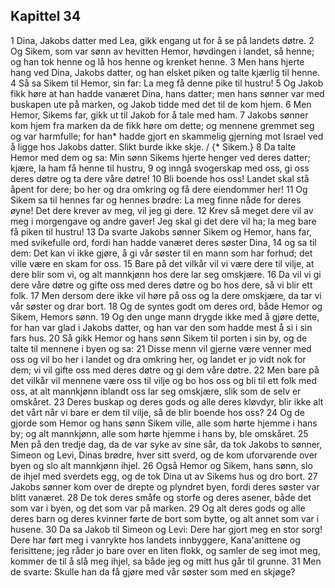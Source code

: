 ## Kapittel 34

1 Dina, Jakobs datter med Lea, gikk engang ut for å se på landets døtre.
2 Og Sikem, som var sønn av hevitten Hemor, høvdingen i landet, så henne; og han tok henne og lå hos henne og krenket henne.
3 Men hans hjerte hang ved Dina, Jakobs datter, og han elsket piken og talte kjærlig til henne.
4 Så sa Sikem til Hemor, sin far: La meg få denne pike til hustru!
5 Og Jakob fikk høre at han hadde vanæret Dina, hans datter; men hans sønner var med buskapen ute på marken, og Jakob tidde med det til de kom hjem.
6 Men Hemor, Sikems far, gikk ut til Jakob for å tale med ham.
7 Jakobs sønner kom hjem fra marken da de fikk høre om dette; og mennene gremmet seg og var harmfulle; for han* hadde gjort en skammelig gjerning mot Israel ved å ligge hos Jakobs datter. Slikt burde ikke skje. / {* Sikem.}
8 Da talte Hemor med dem og sa: Min sønn Sikems hjerte henger ved deres datter; kjære, la ham få henne til hustru,
9 og inngå svogerskap med oss, gi oss deres døtre og ta dere våre døtre!
10 Bli boende hos oss! Landet skal stå åpent for dere; bo her og dra omkring og få dere eiendommer her!
11 Og Sikem sa til hennes far og hennes brødre: La meg finne nåde for deres øyne! Det dere krever av meg, vil jeg gi dere.
12 Krev så meget dere vil av meg i morgengave og andre gaver! Jeg skal gi det dere vil ha; la meg bare få piken til hustru!
13 Da svarte Jakobs sønner Sikem og Hemor, hans far, med svikefulle ord, fordi han hadde vanæret deres søster Dina,
14 og sa til dem: Det kan vi ikke gjøre, å gi vår søster til en mann som har forhud; det ville være en skam for oss.
15 Bare på det vilkår vil vi være dere til vilje, at dere blir som vi, og alt mannkjønn hos dere lar seg omskjære.
16 Da vil vi gi dere våre døtre og gifte oss med deres døtre og bo hos dere, så vi blir ett folk.
17 Men dersom dere ikke vil høre på oss og la dere omskjære, da tar vi vår søster og drar bort.
18 Og de syntes godt om deres ord, både Hemor og Sikem, Hemors sønn.
19 Og den unge mann drygde ikke med å gjøre dette, for han var glad i Jakobs datter, og han var den som hadde mest å si i sin fars hus.
20 Så gikk Hemor og hans sønn Sikem til porten i sin by, og de talte til mennene i byen og sa:
21 Disse menn vil gjerne være venner med oss og vil bo her i landet og dra omkring her, og landet er jo vidt nok for dem; vi vil gifte oss med deres døtre og gi dem våre døtre.
22 Men bare på det vilkår vil mennene være oss til vilje og bo hos oss og bli til ett folk med oss, at alt mannkjønn iblandt oss lar seg omskjære, slik som de selv er omskåret.
23 Deres buskap og deres gods og alle deres kløvdyr, blir ikke alt det vårt når vi bare er dem til vilje, så de blir boende hos oss?
24 Og de gjorde som Hemor og hans sønn Sikem ville, alle som hørte hjemme i hans by; og alt mannkjønn, alle som hørte hjemme i hans by, ble omskåret.
25 Men på den tredje dag, da de var syke av sine sår, da tok Jakobs to sønner, Simeon og Levi, Dinas brødre, hver sitt sverd, og de kom uforvarende over byen og slo alt mannkjønn ihjel.
26 Også Hemor og Sikem, hans sønn, slo de ihjel med sverdets egg, og de tok Dina ut av Sikems hus og dro bort.
27 Jakobs sønner kom over de drepte og plyndret byen, fordi deres søster var blitt vanæret.
28 De tok deres småfe og storfe og deres asener, både det som var i byen, og det som var på marken.
29 Og alt deres gods og alle deres barn og deres kvinner førte de bort som bytte, og alt annet som var i husene.
30 Da sa Jakob til Simeon og Levi: Dere har gjort meg en stor sorg! Dere har ført meg i vanrykte hos landets innbyggere, Kana'anittene og ferisittene; jeg råder jo bare over en liten flokk, og samler de seg imot meg, kommer de til å slå meg ihjel, sa både jeg og mitt hus går til grunne.
31 Men de svarte: Skulle han da få gjøre med vår søster som med en skjøge?
